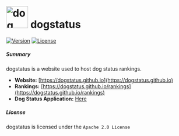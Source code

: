 # <img alt="dog" src="https://dogstatus.github.io/logo.png" height="60"> dogstatus

[![Version](https://img.shields.io/badge/version-woof-blueviolet?style=flat-square)](https://dogstatus.github.io)
[![License](https://img.shields.io/github/license/dogstatus/dogstatus.github.io?color=red&label=license&style=flat-square)](https://github.com/dogstatus/dogstatus.github.io/blob/main/LICENSE)

##### Summary 

dogstatus is a website used to host dog status rankings. 

- **Website:** [https://dogstatus.github.io](https://dogstatus.github.io)
- **Rankings:** [https://dogstatus.github.io/rankings](https://dogstatus.github.io/rankings)
- **Dog Status Application:** [Here](https://github.com/dogstatus/dogstatus.github.io/issues/1)

##### License

dogstatus is licensed under the `Apache 2.0 License`

